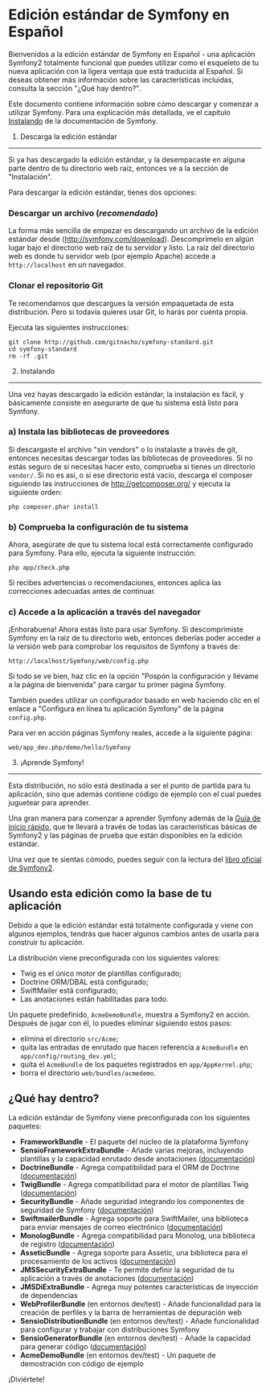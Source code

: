 Edición estándar de Symfony en Español
======================================

Bienvenidos a la edición estándar de Symfony en Español - una aplicación
Symfony2 totalmente funcional que puedes utilizar como el esqueleto de
tu nueva aplicación con la ligera ventaja que está traducida al Español. Si deseas obtener más información sobre las características
incluidas, consulta la sección "¿Qué hay dentro?".

Este documento contiene información sobre cómo descargar y comenzar a
utilizar Symfony.  Para una explicación más detallada, ve el capítulo
[Instalando](http://gitnacho.github.com/symfony-docs-es/book/installation.html)
de la documentación de Symfony.

1) Descarga la edición estándar
-------------------------------

Si ya has descargado la edición estándar, y la desempacaste en alguna parte
dentro de tu directorio web raíz, entonces ve a la sección de "Instalación".

Para descargar la edición estándar, tienes dos opciones:

### Descargar un archivo (*recomendado*)

La forma más sencilla de empezar es descargando un archivo de la edición
estándar desde (http://symfony.com/download). Descomprímelo en algún lugar
bajo el directorio web raíz de tu servidor y listo. La raíz del directorio
web es donde tu servidor web (por ejemplo Apache) accede a
`http://localhost` en un navegador.

### Clonar el repositorio Git

Te recomendamos que descargues la versión empaquetada de esta distribución.
Pero si todavía quieres usar Git, lo harás por cuenta propia.

Ejecuta las siguientes instrucciones:

    git clone http://github.com/gitnacho/symfony-standard.git
    cd symfony-standard
    rm -rf .git

2) Instalando
-------------

Una vez hayas descargado la edición estándar, la instalación es fácil, y
básicamente consiste en asegurarte de que tu sistema está listo para
Symfony.

### a) Instala las bibliotecas de proveedores

Si descargaste el archivo "sin vendors" o lo instalaste a través de git,
entonces necesitas descargar todas las bibliotecas de proveedores. Si no
estás seguro de si necesitas hacer esto, comprueba si tienes un directorio
``vendor/``.  Si no es así, o si ese directorio está vacío, descarga el
composer siguiendo las instrucciones de http://getcomposer.org/ y ejecuta la
siguiente orden:

    php composer.phar install

### b) Comprueba la configuración de tu sistema

Ahora, asegúrate de que tu sistema local está correctamente configurado para
Symfony. Para ello, ejecuta la siguiente instrucción:

    php app/check.php

Si recibes advertencias o recomendaciones, entonces aplica las correcciones
adecuadas antes de continuar.

### c) Accede a la aplicación a través del navegador

¡Enhorabuena! Ahora estás listo para usar Symfony. Si descomprimiste Symfony
en la raíz de tu directorio web, entonces deberías poder acceder a la
versión web para comprobar los requisitos de Symfony a través de:

    http://localhost/Symfony/web/config.php

Si todo se ve bien, haz clic en la opción "Pospón la configuración y llévame
a la página de bienvenida" para cargar tu primer página Symfony.

También puedes utilizar un configurador basado en web haciendo clic en el
enlace a "Configura en línea tu aplicación Symfony" de la página
``config.php``.

Para ver en acción páginas Symfony reales, accede a la siguiente página:

    web/app_dev.php/demo/hello/Symfony

3) ¡Aprende Symfony!
--------------------

Esta distribución, no sólo está destinada a ser el punto de partida para tu
aplicación, sino que además contiene código de ejemplo con el cual puedes
juguetear para aprender.

Una gran manera para comenzar a aprender Symfony además de la
[Guía de inicio rápido](http://gitnacho.github.com/symfony-docs-es/quick_tour/the_big_picture.html),
que te llevará a través de todas las características básicas de Symfony2 y
las páginas de prueba que están disponibles en la edición estándar.

Una vez que te sientas cómodo, puedes seguir con la lectura del
[libro oficial de Symfony2](http://gitnacho.github.com/symfony-docs-es/).

Usando esta edición como la base de tu aplicación
-------------------------------------------------

Debido a que la edición estándar está totalmente configurada y viene con
algunos ejemplos, tendrás que hacer algunos cambios antes de usarla para
construir tu aplicación.

La distribución viene preconfigurada con los siguientes valores:

* Twig es el único motor de plantillas configurado;
* Doctrine ORM/DBAL está configurado;
* SwiftMailer está configurado;
* Las anotaciones están habilitadas para todo.

Un paquete predefinido, ``AcmeDemoBundle``, muestra a Symfony2 en acción. 
Después de jugar con él, lo puedes eliminar siguiendo estos pasos:

* elimina el directorio ``src/Acme``;
* quita las entradas de enrutado que hacen referencia a ``AcmeBundle`` en
   ``app/config/routing_dev.yml``;
* quita el ``AcmeBundle`` de los paquetes registrados en
  ``app/AppKernel.php``;
* borra el directorio ``web/bundles/acmedemo``.

¿Qué hay dentro?
----------------

La edición estándar de Symfony viene preconfigurada con los siguientes
paquetes:

* **FrameworkBundle** - El paquete del núcleo de la plataforma Symfony
* **SensioFrameworkExtraBundle** - Añade varias mejoras, incluyendo
  plantillas y la capacidad enrutado desde anotaciones
  ([documentación](http://gitnacho.github.com/symfony-docs-es/bundles/SensioFrameworkExtraBundle/index.html))
* **DoctrineBundle** - Agrega compatibilidad para el ORM de Doctrine
  ([documentación](http://gitnacho.github.com/symfony-docs-es/book/doctrine.html))
* **TwigBundle** - Agrega compatibilidad para el motor de plantillas Twig
  ([documentación](http://gitnacho.github.com/symfony-docs-es/book/templating.html))
* **SecurityBundle** - Añade seguridad integrando los componentes de
  seguridad de Symfony
  ([documentación](http://gitnacho.github.com/symfony-docs-es/book/security.html))
* **SwiftmailerBundle** - Agrega soporte para SwiftMailer, una biblioteca
  para enviar mensajes de correo electrónico
  ([documentación](http://gitnacho.github.com/symfony-docs-es/cookbook/email.html))
* **MonologBundle** - Agrega compatibilidad para Monolog, una biblioteca de
  registro
  ([documentación](http://gitnacho.github.com/symfony-docs-es/cookbook/logging/monolog.html))
* **AsseticBundle** - Agrega soporte para Assetic, una biblioteca para el
  procesamiento de los activos
  ([documentación](http://gitnacho.github.com/symfony-docs-es/cookbook/assetic/asset_management.html))
* **JMSSecurityExtraBundle** - Te permite definir la seguridad de tu
  aplicación a través de anotaciones
  ([documentación](http://gitnacho.github.com/symfony-docs-es/bundles/JMSSecurityExtraBundle/index.html))
* **JMSDiExtraBundle** - Agrega muy potentes características de inyección de dependencias
* **WebProfilerBundle** (en entornos dev/test) - Añade funcionalidad para la
  creación de perfiles y la barra de herramientas de depuración web
* **SensioDistributionBundle** (en entornos dev/test) - Añade funcionalidad
  para configurar y trabajar con distribuciones Symfony
* **SensioGeneratorBundle** (en entornos dev/test) - Añade la capacidad para
  generar código
  ([documentación](http://gitnacho.github.com/symfony-docs-es/bundles/SensioGeneratorBundle/index.html))
* **AcmeDemoBundle** (en entornos dev/test) - Un paquete de demostración con
    código de ejemplo

¡Diviértete!

